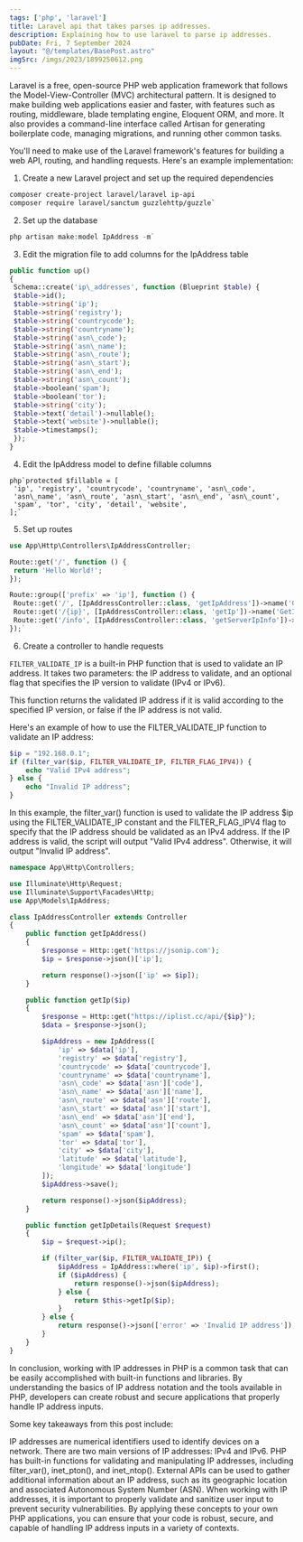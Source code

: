 ```yaml
---
tags: ['php', 'laravel']
title: Laravel api that takes parses ip addresses.
description: Explaining how to use laravel to parse ip addresses.
pubDate: Fri, 7 September 2024
layout: "@/templates/BasePost.astro"
imgSrc: /imgs/2023/1899250612.png
---
```


Laravel is a free, open-source PHP web application framework that follows the Model-View-Controller (MVC) architectural pattern. It is designed to make building web applications easier and faster, with features such as routing, middleware, blade templating engine, Eloquent ORM, and more. It also provides a command-line interface called Artisan for generating boilerplate code, managing migrations, and running other common tasks.


You'll need to make use of the Laravel framework's features for building a web API, routing, and handling requests. Here's an example implementation:

1. Create a new Laravel project and set up the required dependencies


```bash
composer create-project laravel/laravel ip-api
composer require laravel/sanctum guzzlehttp/guzzle`
```
2. Set up the database


```php
php artisan make:model IpAddress -m`
```
3. Edit the migration file to add columns for the IpAddress table


```php
public function up()
{
 Schema::create('ip\_addresses', function (Blueprint $table) {
 $table->id();
 $table->string('ip');
 $table->string('registry');
 $table->string('countrycode');
 $table->string('countryname');
 $table->string('asn\_code');
 $table->string('asn\_name');
 $table->string('asn\_route');
 $table->string('asn\_start');
 $table->string('asn\_end');
 $table->string('asn\_count');
 $table->boolean('spam');
 $table->boolean('tor');
 $table->string('city');
 $table->text('detail')->nullable();
 $table->text('website')->nullable();
 $table->timestamps();
 });
}
```
4. Edit the IpAddress model to define fillable columns


```
php`protected $fillable = [
 'ip', 'registry', 'countrycode', 'countryname', 'asn\_code',
 'asn\_name', 'asn\_route', 'asn\_start', 'asn\_end', 'asn\_count',
 'spam', 'tor', 'city', 'detail', 'website',
];`
```
5. Set up routes


```php
use App\Http\Controllers\IpAddressController;

Route::get('/', function () {
 return 'Hello World!';
});

Route::group(['prefix' => 'ip'], function () {
 Route::get('/', [IpAddressController::class, 'getIpAddress'])->name('GetIpAddress');
 Route::get('/{ip}', [IpAddressController::class, 'getIp'])->name('GetIp');
 Route::get('/info', [IpAddressController::class, 'getServerIpInfo'])->name('GetServerIpInfo');
});`
```
6. Create a controller to handle requests


`FILTER_VALIDATE_IP` is a built-in PHP function that is used to validate an IP address. It takes two parameters: the IP address to validate, and an optional flag that specifies the IP version to validate (IPv4 or IPv6).

This function returns the validated IP address if it is valid according to the specified IP version, or false if the IP address is not valid.

Here's an example of how to use the FILTER_VALIDATE_IP function to validate an IP address:

```php
$ip = "192.168.0.1";
if (filter_var($ip, FILTER_VALIDATE_IP, FILTER_FLAG_IPV4)) {
    echo "Valid IPv4 address";
} else {
    echo "Invalid IP address";
}
```

In this example, the filter_var() function is used to validate the IP address $ip using the FILTER_VALIDATE_IP constant and the FILTER_FLAG_IPV4 flag to specify that the IP address should be validated as an IPv4 address. If the IP address is valid, the script will output "Valid IPv4 address". Otherwise, it will output "Invalid IP address".

```php
namespace App\Http\Controllers;

use Illuminate\Http\Request;
use Illuminate\Support\Facades\Http;
use App\Models\IpAddress;

class IpAddressController extends Controller
{
    public function getIpAddress()
    {
        $response = Http::get('https://jsonip.com');
        $ip = $response->json()['ip'];

        return response()->json(['ip' => $ip]);
    }

    public function getIp($ip)
    {
        $response = Http::get("https://iplist.cc/api/{$ip}");
        $data = $response->json();

        $ipAddress = new IpAddress([
            'ip' => $data['ip'],
            'registry' => $data['registry'],
            'countrycode' => $data['countrycode'],
            'countryname' => $data['countryname'],
            'asn\_code' => $data['asn']['code'],
            'asn\_name' => $data['asn']['name'],
            'asn\_route' => $data['asn']['route'],
            'asn\_start' => $data['asn']['start'],
            'asn\_end' => $data['asn']['end'],
            'asn\_count' => $data['asn']['count'],
            'spam' => $data['spam'],
            'tor' => $data['tor'],
            'city' => $data['city'],
            'latitude' => $data['latitude'],
            'longitude' => $data['longitude']
        ]);
        $ipAddress->save();

        return response()->json($ipAddress);
    }

    public function getIpDetails(Request $request)
    {
        $ip = $request->ip();

        if (filter_var($ip, FILTER_VALIDATE_IP)) {
            $ipAddress = IpAddress::where('ip', $ip)->first();
            if ($ipAddress) {
                return response()->json($ipAddress);
            } else {
                return $this->getIp($ip);
            }
        } else {
            return response()->json(['error' => 'Invalid IP address']);
        }
    }
}
```

In conclusion, working with IP addresses in PHP is a common task that can be easily accomplished with built-in functions and libraries. By understanding the basics of IP address notation and the tools available in PHP, developers can create robust and secure applications that properly handle IP address inputs.

Some key takeaways from this post include:

IP addresses are numerical identifiers used to identify devices on a network.
There are two main versions of IP addresses: IPv4 and IPv6.
PHP has built-in functions for validating and manipulating IP addresses, including filter_var(), inet_pton(), and inet_ntop().
External APIs can be used to gather additional information about an IP address, such as its geographic location and associated Autonomous System Number (ASN).
When working with IP addresses, it is important to properly validate and sanitize user input to prevent security vulnerabilities.
By applying these concepts to your own PHP applications, you can ensure that your code is robust, secure, and capable of handling IP address inputs in a variety of contexts.